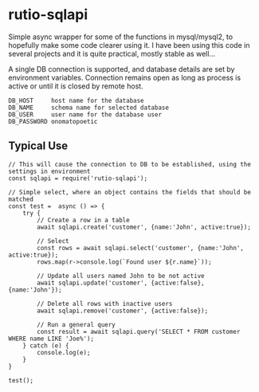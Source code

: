 # rutio-sqlapi

Simple async wrapper for some of the functions in mysql/mysql2, to hopefully make some code clearer using it. I have been using this code in several projects and it is quite practical, mostly stable as well...

A single DB connection is supported, and database details are set by environment variables. 
Connection remains open as long as process is active or until it is closed by remote host.

```
DB_HOST     host name for the database
DB_NAME     schema name for selected database
DB_USER     user name for the database user
DB_PASSWORD onomatopoetic
```

## Typical Use

```
// This will cause the connection to DB to be established, using the settings in environment
const sqlapi = require('rutio-sqlapi');

// Simple select, where an object contains the fields that should be matched
const test =  async () => {
    try {
        // Create a row in a table
        await sqlapi.create('customer', {name:'John', active:true});

        // Select
        const rows = await sqlapi.select('customer', {name:'John', active:true});
        rows.map(r->console.log(`Found user ${r.name}`));

        // Update all users named John to be not active
        await sqlapi.update('customer', {active:false}, {name:'John'});

        // Delete all rows with inactive users
        await sqlapi.remove('customer', {active:false});

        // Run a general query
        const result = await sqlapi.query('SELECT * FROM customer WHERE name LIKE 'Joe%');
    } catch (e) {
        console.log(e);
    }
}

test();

```
